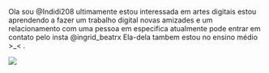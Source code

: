 Ola sou @Indidi208
ultimamente estou interessada em artes digitais
estou aprendendo a fazer um trabalho digital
novas amizades e um relacionamento com uma pessoa em especifica
atualmente pode entrar em contato pelo insta @ingrid_beatrx
Ela-dela
tambem estou no ensino médio >_< .

![](https://media1.tenor.com/m/c8QavWXN0yUAAAAC/tusareve-gumball.gif)
